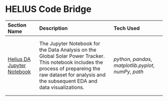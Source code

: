 # HELIUS Code Bridge 

| Section Name | Description | Tech Used | 
| :---------------------- | :---------------------- | :---------------------- |
|[ ]( ) |  |  |
|[ ]( ) |  |  |
|[Helius DA Jupyter Notebook](https://github.com/xhundo/heilus-webapp/blob/1da421d29991b35b0c6a06989757b152e5c1b03c/helius_code_bridge_data_analysis_notebook.ipynb) | The Jupyter Notebook for the Data Analysis on the Global Solar Power Tracker. This notebook includes the process of prepareing the raw dataset for analysis and the subsequent EDA and data visualizations. | *python*, *pandas*, *matplotlib.pyplot*, *numPy*, *path* |
|[ ]( ) |  |  |
|[ ]( ) |  |  |
